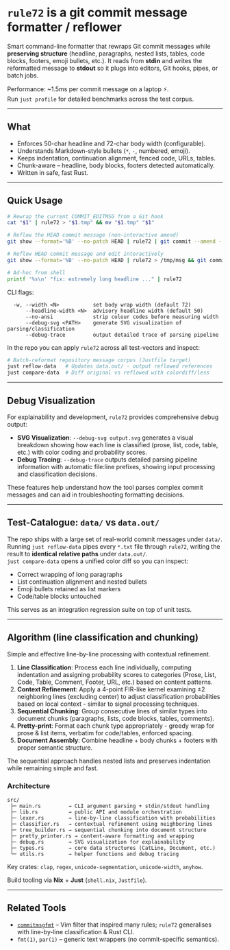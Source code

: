 # `rule72` is a git commit message formatter / reflower

Smart command-line formatter that rewraps Git commit messages while
**preserving structure** (headline, paragraphs, nested lists, tables, code
blocks, footers, emoji bullets, etc.). It reads from **stdin** and writes the
reformatted message to **stdout** so it plugs into editors, Git hooks, pipes,
or batch jobs.

Performance: ~1.5ms per commit message on a laptop ⚡.  
Run `just profile` for detailed benchmarks across the test corpus.

---
## What

* Enforces 50-char headline and 72-char body width (configurable).
* Understands Markdown-style bullets (`*`, `-`, numbered, emoji).
* Keeps indentation, continuation alignment, fenced code, URLs, tables.
* Chunk-aware – headline, body blocks, footers detected automatically.
* Written in safe, fast Rust.

---
## Quick Usage

```bash
# Rewrap the current COMMIT_EDITMSG from a Git hook
cat "$1" | rule72 > "$1.tmp" && mv "$1.tmp" "$1"

# Reflow the HEAD commit message (non-interactive amend)
git show --format='%B' --no-patch HEAD | rule72 | git commit --amend --file=-

# Reflow HEAD commit message and edit interactively
git show --format='%B' --no-patch HEAD | rule72 > /tmp/msg && git commit --amend --edit --file=/tmp/msg

# Ad-hoc from shell
printf '%s\n' "fix: extremely long headline ..." | rule72
```

CLI flags:
```
  -w, --width <N>           set body wrap width (default 72)
      --headline-width <N>  advisory headline width (default 50)
      --no-ansi             strip colour codes before measuring width
      --debug-svg <PATH>    generate SVG visualization of parsing/classification
      --debug-trace         output detailed trace of parsing pipeline
```

In the repo you can apply `rule72` across all test-vectors and inspect:

```bash
# Batch-reformat repository message corpus (Justfile target)
just reflow-data   # Updates data.out/ - output reflowed references
just compare-data  # Diff original vs reflowed with colordiff/less
```

---
## Debug Visualization

For explainability and development, `rule72` provides comprehensive debug output:

* **SVG Visualization**: `--debug-svg output.svg` generates a visual breakdown
  showing how each line is classified (prose, list, code, table, etc.) with
  color coding and probability scores.
* **Debug Tracing**: `--debug-trace` outputs detailed parsing pipeline
  information with automatic file:line prefixes, showing input processing and
  classification decisions.

These features help understand how the tool parses complex commit messages and
can aid in troubleshooting formatting decisions.

---
## Test-Catalogue: `data/` vs `data.out/`

The repo ships with a large set of real-world commit messages under `data/`.  
Running `just reflow-data` pipes every `*.txt` file through `rule72`, writing
the result to **identical relative paths** under `data.out/`.  
`just compare-data` opens a unified color diff so you can inspect:

* Correct wrapping of long paragraphs
* List continuation alignment and nested bullets
* Emoji bullets retained as list markers
* Code/table blocks untouched

This serves as an integration regression suite on top of unit tests.

---
## Algorithm (line classification and chunking)

Simple and effective line-by-line processing with contextual refinement.

1. **Line Classification**: Process each line individually, computing indentation
   and assigning probability scores to categories (Prose, List, Code, Table, 
   Comment, Footer, URL, etc.) based on content patterns.
2. **Context Refinement**: Apply a 4-point FIR-like kernel examining ±2 
   neighboring lines (excluding center) to adjust classification probabilities
   based on local context - similar to signal processing techniques.
3. **Sequential Chunking**: Group consecutive lines of similar types into
   document chunks (paragraphs, lists, code blocks, tables, comments).
4. **Pretty-print**: Format each chunk type appropriately - greedy wrap for
   prose & list items, verbatim for code/tables, enforced spacing.
5. **Document Assembly**: Combine headline + body chunks + footers with
   proper semantic structure.

The sequential approach handles nested lists and preserves indentation while
remaining simple and fast.

### Architecture

```
src/
 ├─ main.rs         → CLI argument parsing + stdin/stdout handling
 ├─ lib.rs          → public API and module orchestration
 ├─ lexer.rs        → line-by-line classification with probabilities
 ├─ classifier.rs   → contextual refinement using neighboring lines
 ├─ tree_builder.rs → sequential chunking into document structure
 ├─ pretty_printer.rs → content-aware formatting and wrapping
 ├─ debug.rs        → SVG visualization for explainability
 ├─ types.rs        → core data structures (CatLine, Document, etc.)
 └─ utils.rs        → helper functions and debug tracing
```

Key crates: `clap`, `regex`, `unicode-segmentation`, `unicode-width`,
`anyhow`.

Build tooling via **Nix** + **Just** (`shell.nix`, `Justfile`).

---
## Related Tools

* [`commitmsgfmt`](https://mkjeldsen.gitlab.io/blog/introducing-commitmsgfmt/) –
  Vim filter that inspired many rules; `rule72` generalises with line-by-line
  classification & Rust CLI.
* `fmt(1)`, `par(1)` – generic text wrappers (no commit-specific
  semantics).

